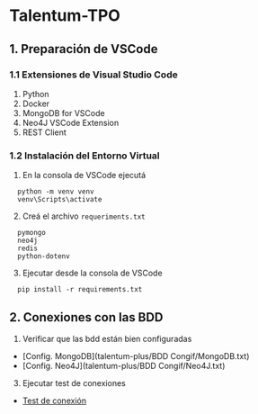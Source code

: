 # Talentum-TPO
## 1. Preparación de VSCode
### 1.1 Extensiones de Visual Studio Code
1. Python
2. Docker
3. MongoDB for VSCode
4. Neo4J VSCode Extension
5. REST Client

### 1.2 Instalación del Entorno Virtual
1. En la consola de VSCode ejecutá
```
  python -m venv venv
  venv\Scripts\activate
```
2. Creá el archivo `requeriments.txt`
```
  pymongo
  neo4j
  redis
  python-dotenv
```
3. Ejecutar desde la consola de VSCode
```
  pip install -r requirements.txt
```
## 2. Conexiones con las BDD
1. Verificar que las bdd están bien configuradas
  - [Config. MongoDB](talentum-plus/BDD Congif/MongoDB.txt)
  - [Config. Neo4J](talentum-plus/BDD Congif/Neo4J.txt)
3. Ejecutar test de conexiones
  - [Test de conexión](talentum-plus/src/config/test_database_conection.py)
